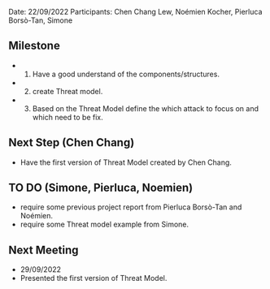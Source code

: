 Date: 22/09/2022
Participants: Chen Chang Lew, Noémien Kocher, Pierluca Borsò-Tan, Simone

## Milestone

- 1. Have a good understand of the components/structures.
- 2. create Threat model.
- 3. Based on the Threat Model define the which attack to focus on and which need to be fix.

## Next Step (Chen Chang)

- Have the first version of Threat Model created by Chen Chang.

## TO DO (Simone, Pierluca, Noemien)

- require some previous project report from Pierluca Borsò-Tan and Noémien.
- require some Threat model example from Simone.
 
## Next Meeting

- 29/09/2022
- Presented the first version of Threat Model.

